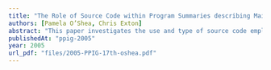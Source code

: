 ```yaml
---
title: "The Role of Source Code within Program Summaries describing Maintenance Activities"
authors: [Pamela O’Shea, Chris Exton]
abstract: "This paper investigates the use and type of source code employed during program summaries which describe software maintenance tasks. The data consists of eighty-eight program summaries extracted from online developer mailing lists. The summaries were categorised into three themes, description of problems, modifications and modification requests. Each theme was subdivided into five task types, adaptive, corrective, emergency, perfective and preventive. A subset of three categories from a content analysis schema have been isolated for this investigation, the three source code categories cover descriptions of single lines of code, code excerpts and blocks of code. The use of these three categories were examined between the theme groupings as well as within the themes, that is, differences between the task types. The results were not as frequent as expected. However a significant difference was found between the adaptive and perfective modification request summaries."
publishedAt: "ppig-2005"
year: 2005
url_pdf: "files/2005-PPIG-17th-oshea.pdf"
---
```

